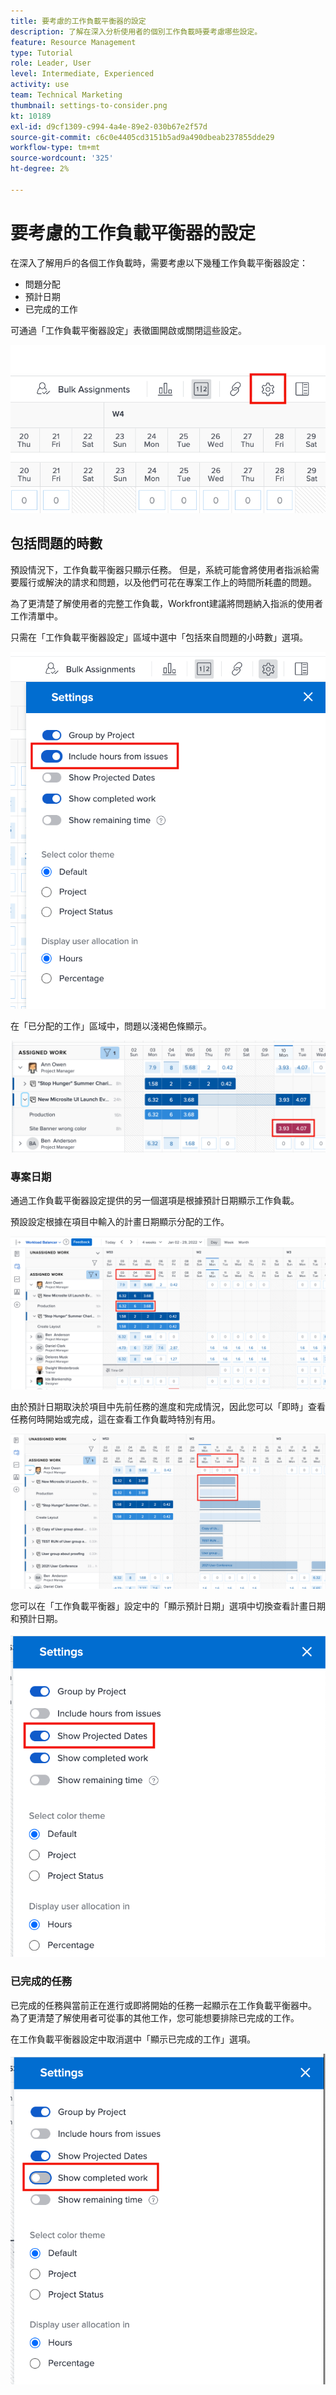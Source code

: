 ```yaml
---
title: 要考慮的工作負載平衡器的設定
description: 了解在深入分析使用者的個別工作負載時要考慮哪些設定。
feature: Resource Management
type: Tutorial
role: Leader, User
level: Intermediate, Experienced
activity: use
team: Technical Marketing
thumbnail: settings-to-consider.png
kt: 10189
exl-id: d9cf1309-c994-4a4e-89e2-030b67e2f57d
source-git-commit: c6c0e4405cd3151b5ad9a490dbeab237855dde29
workflow-type: tm+mt
source-wordcount: '325'
ht-degree: 2%

---
```


# 要考慮的工作負載平衡器的設定

在深入了解用戶的各個工作負載時，需要考慮以下幾種工作負載平衡器設定：

* 問題分配
* 預計日期
* 已完成的工作


可通過「工作負載平衡器設定」表徵圖開啟或關閉這些設定。

![工作負載平衡器設定表徵圖](assets/STC_01.png)

## 包括問題的時數

預設情況下，工作負載平衡器只顯示任務。 但是，系統可能會將使用者指派給需要履行或解決的請求和問題，以及他們可花在專案工作上的時間所耗盡的問題。

為了更清楚了解使用者的完整工作負載，Workfront建議將問題納入指派的使用者工作清單中。

只需在「工作負載平衡器設定」區域中選中「包括來自問題的小時數」選項。

![包括問題的小時數](assets/STC_02.png)

在「已分配的工作」區域中，問題以淺褐色條顯示。

![突出顯示的問題](assets/STC_03.png)

### 專案日期

通過工作負載平衡器設定提供的另一個選項是根據預計日期顯示工作負載。

預設設定根據在項目中輸入的計畫日期顯示分配的工作。

![分配的工作時間範圍](assets/STC_04.png)

由於預計日期取決於項目中先前任務的進度和完成情況，因此您可以「即時」查看任務何時開始或完成，這在查看工作負載時特別有用。

![即時幀](assets/STC_05.png)

您可以在「工作負載平衡器」設定中的「顯示預計日期」選項中切換查看計畫日期和預計日期。

![顯示預計日期](assets/STC_06.png)

### 已完成的任務

已完成的任務與當前正在進行或即將開始的任務一起顯示在工作負載平衡器中。 為了更清楚了解使用者可從事的其他工作，您可能想要排除已完成的工作。

在工作負載平衡器設定中取消選中「顯示已完成的工作」選項。

![顯示已完成的工作](assets/STC_07.png)
